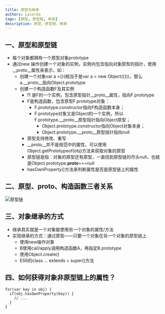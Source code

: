 ```yaml
---
title: 原型与继承
authors: Lacorda
tags: [原型, 原型链, 继承]
description: 原型、原型链、继承
---
```



## 一、原型和原型链
- 每个对象都拥有一个原型对象prototype
- 通过new 操作创建一个对象的实例，实例内包含指向对象原型的指针，使用__proto__属性来表示，如：
  - 创建一个对象var a ={}(相当于是var a = new Object({}))，那么a.__proto__指向Object.prototype
  - 创建一个构造函数F及其实例
    - f1 是F的一个实例，包含原型指针__proto__属性，指向F.prototype
    - F是构造函数，包含原型F.prototype对象：
      - F.prototype.constructor指向F构造函数本身；
      - F.prototype对象又是Object的一个实例，所以F.prototype.__proto__原型指针指向Object原型；
        - Object.prototype.constructor指向Object对象本身；
        - Object.prototype.__proto__原型指针指向null
    - 原型支持修改、重写
    - __proto__并不是规范中的属性，可以使用Object.getPrototypeof(obj)方法来获取对象的原型
    - 原型链是指：对象的原型还有原型，一直找到原型链的尽头null，也就是Object.prototype.__proto__===null
    - hasOwnProperty()方法来判断属性是否是原型链上的属性

## 二、原型、__proto__、构造函数三者关系
![原型链](@site/static/docs/01.Javascript篇/原型链.png)

## 三、对象继承的方式
- 继承其实就是一个对象能使用另一个对象的属性/方法
- 实现继承的方式：通过原型——只要一个对象在另一个对象的原型链上
  - 使用new操作对象
  - B使用call/apply调用构造函数A，再指定B.prototype
  - 使用Object.create()
  - ES6的class ... extends + super()方法

## 四、如何获得对象非原型链上的属性？

```
for(var key in obj) {  
  if(obj.hasOwnProperty(key)) {  
    // ...  
  }  
}
```
